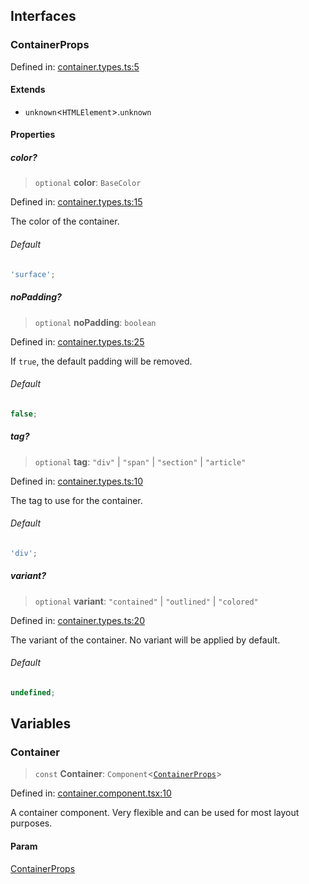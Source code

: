 ## Interfaces

### ContainerProps

Defined in: [container.types.ts:5](https://github.com/spuxx1701/jslibs/blob/9e75110cf9e60ac27454c04289fa45add1887a86/packages/solid/src/components/layout/container/container.types.ts#L5)

#### Extends

- `unknown`\<`HTMLElement`\>.`unknown`

#### Properties

##### color?

> `optional` **color**: `BaseColor`

Defined in: [container.types.ts:15](https://github.com/spuxx1701/jslibs/blob/9e75110cf9e60ac27454c04289fa45add1887a86/packages/solid/src/components/layout/container/container.types.ts#L15)

The color of the container.

###### Default

```ts
'surface';
```

##### noPadding?

> `optional` **noPadding**: `boolean`

Defined in: [container.types.ts:25](https://github.com/spuxx1701/jslibs/blob/9e75110cf9e60ac27454c04289fa45add1887a86/packages/solid/src/components/layout/container/container.types.ts#L25)

If `true`, the default padding will be removed.

###### Default

```ts
false;
```

##### tag?

> `optional` **tag**: `"div"` \| `"span"` \| `"section"` \| `"article"`

Defined in: [container.types.ts:10](https://github.com/spuxx1701/jslibs/blob/9e75110cf9e60ac27454c04289fa45add1887a86/packages/solid/src/components/layout/container/container.types.ts#L10)

The tag to use for the container.

###### Default

```ts
'div';
```

##### variant?

> `optional` **variant**: `"contained"` \| `"outlined"` \| `"colored"`

Defined in: [container.types.ts:20](https://github.com/spuxx1701/jslibs/blob/9e75110cf9e60ac27454c04289fa45add1887a86/packages/solid/src/components/layout/container/container.types.ts#L20)

The variant of the container. No variant will be applied by default.

###### Default

```ts
undefined;
```

## Variables

### Container

> `const` **Container**: `Component`\<[`ContainerProps`](container.md#containerprops)\>

Defined in: [container.component.tsx:10](https://github.com/spuxx1701/jslibs/blob/9e75110cf9e60ac27454c04289fa45add1887a86/packages/solid/src/components/layout/container/container.component.tsx#L10)

A container component. Very flexible and can be used for most layout purposes.

#### Param

[ContainerProps](container.md#containerprops)

